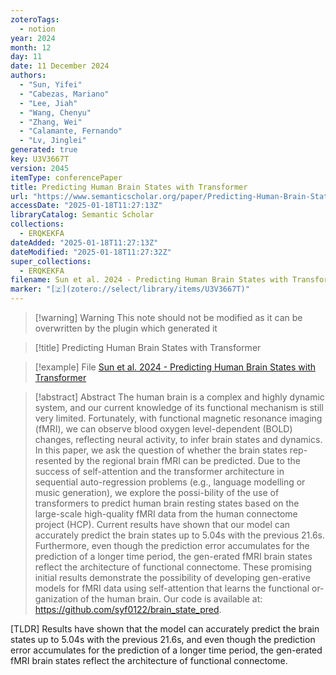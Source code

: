 ```yaml
---
zoteroTags:
  - notion
year: 2024
month: 12
day: 11
date: 11 December 2024
authors:
  - "Sun, Yifei"
  - "Cabezas, Mariano"
  - "Lee, Jiah"
  - "Wang, Chenyu"
  - "Zhang, Wei"
  - "Calamante, Fernando"
  - "Lv, Jinglei"
generated: true
key: U3V3667T
version: 2045
itemType: conferencePaper
title: Predicting Human Brain States with Transformer
url: "https://www.semanticscholar.org/paper/Predicting-Human-Brain-States-with-Transformer-Sun-Cabezas/cdb93661391c29ed3aa48cfcf14bcd08624be51a"
accessDate: "2025-01-18T11:27:13Z"
libraryCatalog: Semantic Scholar
collections:
  - ERQKEKFA
dateAdded: "2025-01-18T11:27:13Z"
dateModified: "2025-01-18T11:27:32Z"
super_collections:
  - ERQKEKFA
filename: Sun et al. 2024 - Predicting Human Brain States with Transformer
marker: "[🇿](zotero://select/library/items/U3V3667T)"
---
```


>[!warning] Warning
> This note should not be modified as it can be overwritten by the plugin which generated it

> [!title] Predicting Human Brain States with Transformer

> [!example] File
> [Sun et al. 2024 - Predicting Human Brain States with Transformer](Sun%20et%20al.%202024%20-%20Predicting%20Human%20Brain%20States%20with%20Transformer.pdf)

> [!abstract] Abstract
> The human brain is a complex and highly dynamic system, and our current knowledge of its functional mechanism is still very limited. Fortunately, with functional magnetic resonance imaging (fMRI), we can observe blood oxygen level-dependent (BOLD) changes, reflecting neural activity, to infer brain states and dynamics. In this paper, we ask the question of whether the brain states rep-resented by the regional brain fMRI can be predicted. Due to the success of self-attention and the transformer architecture in sequential auto-regression problems (e.g., language modelling or music generation), we explore the possi-bility of the use of transformers to predict human brain resting states based on the large-scale high-quality fMRI data from the human connectome project (HCP). Current results have shown that our model can accurately predict the brain states up to 5.04s with the previous 21.6s. Furthermore, even though the prediction error accumulates for the prediction of a longer time period, the gen-erated fMRI brain states reflect the architecture of functional connectome. These promising initial results demonstrate the possibility of developing gen-erative models for fMRI data using self-attention that learns the functional or-ganization of the human brain. Our code is available at: https://github.com/syf0122/brain_state_pred.

[TLDR] Results have shown that the model can accurately predict the brain states up to 5.04s with the previous 21.6s, and even though the prediction error accumulates for the prediction of a longer time period, the gen-erated fMRI brain states reflect the architecture of functional connectome.

